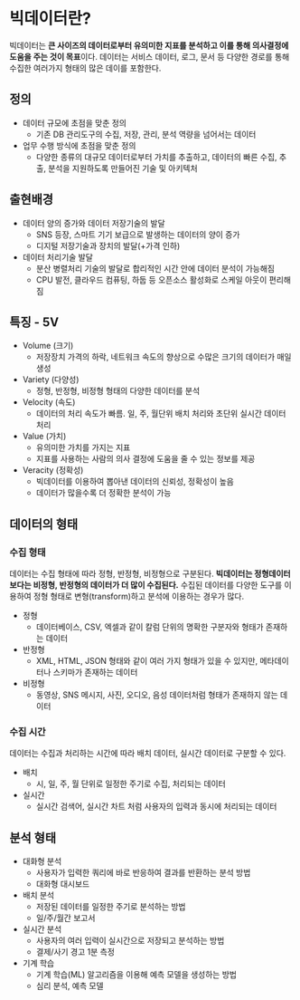 # 빅데이터란?

빅데이터는 **큰 사이즈의 데이터로부터 유의미한 지표를 분석하고 이를 통해 의사결정에 도움을 주는 것이 목표**이다. 데이터는 서비스 데이터, 로그, 문서 등 다양한 경로를 통해 수집한 여러가지 형태의
많은 데이를 포함한다.

## 정의

- 데이터 규모에 초점을 맞춘 정의
    - 기존 DB 관리도구의 수집, 저장, 관리, 분석 역량을 넘어서는 데이터
- 업무 수행 방식에 초점을 맞춘 정의
    - 다양한 종류의 대규모 데이터로부터 가치를 추출하고, 데이터의 빠른 수집, 추출, 분석을 지원하도록 만들어진 기술 및 아키텍처

## 출현배경

- 데이터 양의 증가와 데이터 저장기술의 발달
    - SNS 등장, 스마트 기기 보급으로 발생하는 데이터의 양이 증가
    - 디지털 저장기술과 장치의 발달(+가격 인하)
- 데이터 처리기술 발달
    - 분산 병렬처리 기술의 발달로 합리적인 시간 안에 데이터 분석이 가능해짐
    - CPU 발전, 클라우드 컴퓨팅, 하둡 등 오픈소스 활성화로 스케일 아웃이 편리해짐

## 특징 - 5V

- Volume (크기)
    - 저장장치 가격의 하락, 네트워크 속도의 향상으로 수많은 크기의 데이터가 매일 생성
- Variety (다양성)
    - 정형, 반정형, 비정형 형태의 다양한 데이터를 분석
- Velocity (속도)
    - 데이터의 처리 속도가 빠름. 일, 주, 월단위 배치 처리와 초단위 실시간 데이터 처리
- Value (가치)
    - 유의미한 가치를 가지는 지표
    - 지표를 사용하는 사람의 의사 결정에 도움을 줄 수 있는 정보를 제공
- Veracity (정확성)
    - 빅데이터를 이용하여 뽑아낸 데이터의 신뢰성, 정확성이 높음
    - 데이터가 많을수록 더 정확한 분석이 가능

## 데이터의 형태

### 수집 형태

데이터는 수집 형태에 따라 정형, 반정형, 비정형으로 구분된다. **빅데이터는 정형데이터보다는 비정형, 반정형의 데이터가 더 많이 수집된다.** 수집된 데이터를 다양한 도구를 이용하여 정형 형태로
변형(transform)하고 분석에 이용하는 경우가 많다.

- 정형
    - 데이터베이스, CSV, 엑셀과 같이 칼럼 단위의 명확한 구분자와 형태가 존재하는 데이터
- 반정형
    - XML, HTML, JSON 형태와 같이 여러 가지 형태가 있을 수 있지만, 메타데이터나 스키마가 존재하는 데이터
- 비정형
    - 동영상, SNS 메시지, 사진, 오디오, 음성 데이터처럼 형태가 존재하지 않는 데이터

### 수집 시간

데이터는 수집과 처리하는 시간에 따라 배치 데이터, 실시간 데이터로 구분할 수 있다.

- 배치
    - 시, 일, 주, 월 단위로 일정한 주기로 수집, 처리되는 데이터
- 실시간
    - 실시간 검색어, 실시간 차트 처럼 사용자의 입력과 동시에 처리되는 데이터

## 분석 형태

- 대화형 분석
    - 사용자가 입력한 쿼리에 바로 반응하여 결과를 반환하는 분석 방법
    - 대화형 대시보드
- 배치 분석
    - 저장된 데이터를 일정한 주기로 분석하는 방법
    - 일/주/월간 보고서
- 실시간 분석
    - 사용자의 여러 입력이 실시간으로 저장되고 분석하는 방법
    - 결제/사기 경고 1분 측정
- 기계 학습
    - 기계 학습(ML) 알고리즘을 이용해 예측 모델을 생성하는 방법
    - 심리 분석, 예측 모델
